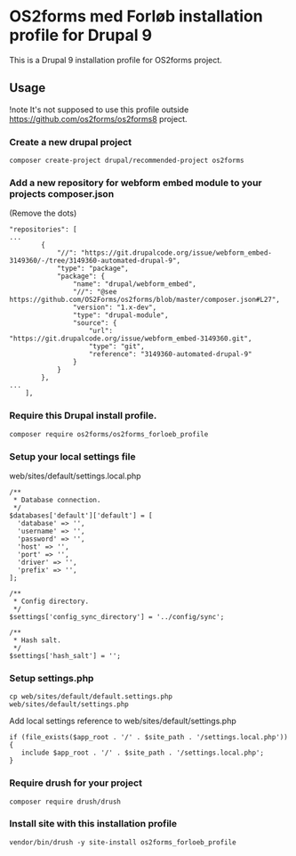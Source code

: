 # OS2forms med Forløb installation profile for Drupal 9

This is a Drupal 9 installation profile for OS2forms project.

## Usage
!note It's not supposed to use this profile outside https://github.com/os2forms/os2forms8 project.


### Create a new drupal project
```
composer create-project drupal/recommended-project os2forms
```


### Add a new repository for webform embed module to your projects composer.json

(Remove the dots)
```
"repositories": [
...
        {
            "//": "https://git.drupalcode.org/issue/webform_embed-3149360/-/tree/3149360-automated-drupal-9",
            "type": "package",
            "package": {
                "name": "drupal/webform_embed",
                "//": "@see https://github.com/OS2Forms/os2forms/blob/master/composer.json#L27",
                "version": "1.x-dev",
                "type": "drupal-module",
                "source": {
                    "url": "https://git.drupalcode.org/issue/webform_embed-3149360.git",
                    "type": "git",
                    "reference": "3149360-automated-drupal-9"
                }
            }
        },
...
    ],
```

### Require this Drupal install profile.
```
composer require os2forms/os2forms_forloeb_profile
```

### Setup your local settings file

web/sites/default/settings.local.php
```
/**
 * Database connection.
 */
$databases['default']['default'] = [
  'database' => '',
  'username' => '',
  'password' => '',
  'host' => '',
  'port' => '',
  'driver' => '',
  'prefix' => '',
];

/**
 * Config directory.
 */
$settings['config_sync_directory'] = '../config/sync';

/**
 * Hash salt.
 */
$settings['hash_salt'] = '';
```

### Setup settings.php
```
cp web/sites/default/default.settings.php web/sites/default/settings.php
```

Add local settings reference to web/sites/default/settings.php
```
if (file_exists($app_root . '/' . $site_path . '/settings.local.php')) {
   include $app_root . '/' . $site_path . '/settings.local.php';
}
```

### Require drush for your project
```
composer require drush/drush
```

### Install site with this installation profile
```
vendor/bin/drush -y site-install os2forms_forloeb_profile
```
